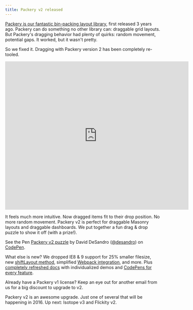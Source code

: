 ```yaml
---
title: Packery v2 released
---
```


[Packery is our fantastic bin-packing layout library](http://packery.metafizzy.co), first released 3 years ago. Packery can do something no other library can: draggable grid layouts. But Packery's dragging behavior had plenty of quirks: random movement, potential gaps. It worked, but it wasn't pretty.

So we fixed it. Dragging with Packery version 2 has been completely re-tooled.

<div class="fit-video">
  <iframe src="https://vid.me/e/O5gw?stats=1&amp;tools=1" width="594" height="480" frameborder="0" allowfullscreen webkitallowfullscreen mozallowfullscreen scrolling="no"></iframe>
</div>

It feels much more intuitive. Now dragged items fit to their drop position. No more random movement. Packery v2 is perfect for draggable Masonry layouts and draggable dashboards. We put together a fun drag & drop puzzle to show it off (with a prize!).

<p data-height="500" data-theme-id="0" data-slug-hash="eJXRbW" data-default-tab="result" data-user="desandro" class='codepen'>See the Pen <a href='http://codepen.io/desandro/pen/eJXRbW/'>Packery v2 puzzle</a> by David DeSandro (<a href='http://codepen.io/desandro'>@desandro</a>) on <a href='http://codepen.io'>CodePen</a>.</p>
<script async src="//assets.codepen.io/assets/embed/ei.js"></script>

What else is new? We dropped IE8 & 9 support for 25% smaller filesize, new [shiftLayout method](http://packery.metafizzy.co/methods.html#shiftlayout), simplified [Webpack integration](http://packery.metafizzy.co/extras.html#webpack), and more. Plus [completely refreshed docs](http://packery.metafizzy.co) with individualized demos and [CodePens for every feature](http://codepen.io/desandro/pens/tags/?grid_type=list&selected_tag=packery-docs).

Already have a Packery v1 license? Keep an eye out for another email from us for a big discount to upgrade to v2.

Packery v2 is an awesome upgrade. Just one of several that will be happening in 2016. Up next: Isotope v3 and Flickity v2.
